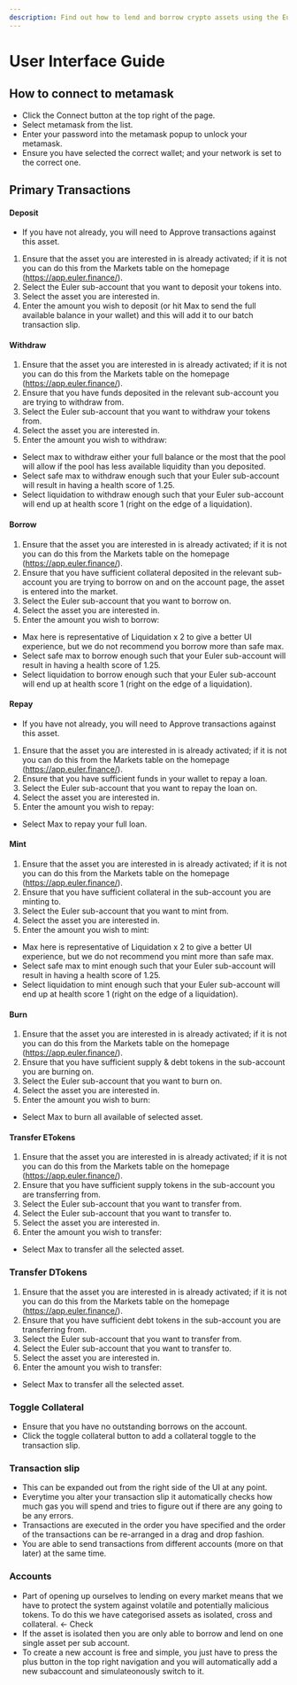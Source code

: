 ```yaml
---
description: Find out how to lend and borrow crypto assets using the Euler app at https://app.euler.finance/
---
```


# User Interface Guide

## How to connect to metamask

* Click the Connect button at the top right of the page.
* Select metamask from the list.
* Enter your password into the metamask popup to unlock your metamask.
* Ensure you have selected the correct wallet; and your network is set to the correct one.

## Primary Transactions

#### Deposit
* If you have not already, you will need to Approve transactions against this asset.
1. Ensure that the asset you are interested in is already activated; if it is not you can do this from the Markets table on the homepage (https://app.euler.finance/).
2. Select the Euler sub-account that you want to deposit your tokens into.
3. Select the asset you are interested in.
4. Enter the amount you wish to deposit (or hit Max to send the full available balance in your wallet) and this will add it to our batch transaction slip.

#### Withdraw
1. Ensure that the asset you are interested in is already activated; if it is not you can do this from the Markets table on the homepage (https://app.euler.finance/).
2. Ensure that you have funds deposited in the relevant sub-account you are trying to withdraw from.
3. Select the Euler sub-account that you want to withdraw your tokens from.
4. Select the asset you are interested in.
5. Enter the amount you wish to withdraw:
* Select max to withdraw either your full balance or the most that the pool will allow if the pool has less available liquidity than you deposited.
* Select safe max to withdraw enough such that your Euler sub-account will result in having a health score of 1.25.
* Select liquidation to withdraw enough such that your Euler sub-account will end up at health score 1 (right on the edge of a liquidation).

#### Borrow
1. Ensure that the asset you are interested in is already activated; if it is not you can do this from the Markets table on the homepage (https://app.euler.finance/).
2. Ensure that you have sufficient collateral deposited in the relevant sub-account you are trying to borrow on and on the account page, the asset is entered into the market.
3. Select the Euler sub-account that you want to borrow on.
4. Select the asset you are interested in.
5. Enter the amount you wish to borrow:
* Max here is representative of Liquidation x 2 to give a better UI experience, but we do not recommend you borrow more than safe max.
* Select safe max to borrow enough such that your Euler sub-account will result in having a health score of 1.25.
* Select liquidation to borrow enough such that your Euler sub-account will end up at health score 1 (right on the edge of a liquidation).

#### Repay
* If you have not already, you will need to Approve transactions against this asset.
1. Ensure that the asset you are interested in is already activated; if it is not you can do this from the Markets table on the homepage (https://app.euler.finance/).
2. Ensure that you have sufficient funds in your wallet to repay a loan.
3. Select the Euler sub-account that you want to repay the loan on.
4. Select the asset you are interested in.
5. Enter the amount you wish to repay:
* Select Max to repay your full loan.

#### Mint
1. Ensure that the asset you are interested in is already activated; if it is not you can do this from the Markets table on the homepage (https://app.euler.finance/).
2. Ensure that you have sufficient collateral in the sub-account you are minting to.
3. Select the Euler sub-account that you want to mint from.
4. Select the asset you are interested in.
5. Enter the amount you wish to mint:
* Max here is representative of Liquidation x 2 to give a better UI experience, but we do not recommend you mint more than safe max.
* Select safe max to mint enough such that your Euler sub-account will result in having a health score of 1.25.
* Select liquidation to mint enough such that your Euler sub-account will end up at health score 1 (right on the edge of a liquidation).

#### Burn
1. Ensure that the asset you are interested in is already activated; if it is not you can do this from the Markets table on the homepage (https://app.euler.finance/).
2. Ensure that you have sufficient supply & debt tokens in the sub-account you are burning on.
3. Select the Euler sub-account that you want to burn on.
4. Select the asset you are interested in.
5. Enter the amount you wish to burn:
* Select Max to burn all available of selected asset.

#### Transfer ETokens
1. Ensure that the asset you are interested in is already activated; if it is not you can do this from the Markets table on the homepage (https://app.euler.finance/).
2. Ensure that you have sufficient supply tokens in the sub-account you are transferring from.
3. Select the Euler sub-account that you want to transfer from.
4. Select the Euler sub-account that you want to transfer to.
5. Select the asset you are interested in.
6. Enter the amount you wish to transfer:
* Select Max to transfer all the selected asset.

### Transfer DTokens
1. Ensure that the asset you are interested in is already activated; if it is not you can do this from the Markets table on the homepage (https://app.euler.finance/).
2. Ensure that you have sufficient debt tokens in the sub-account you are transferring from.
3. Select the Euler sub-account that you want to transfer from.
4. Select the Euler sub-account that you want to transfer to.
5. Select the asset you are interested in.
6. Enter the amount you wish to transfer:
* Select Max to transfer all the selected asset.

### Toggle Collateral
* Ensure that you have no outstanding borrows on the account.
* Click the toggle collateral button to add a collateral toggle to the transaction slip.

### Transaction slip
* This can be expanded out from the right side of the UI at any point.
* Everytime you alter your transaction slip it automatically checks how much gas you will spend and tries to figure out if there are any going to be any errors.
* Transactions are executed in the order you have specified and the order of the transactions can be re-arranged in a drag and drop fashion.
* You are able to send transactions from different accounts (more on that later) at the same time.

### Accounts
* Part of opening up ourselves to lending on every market means that we have to protect the system against volatile and potentially malicious tokens. To do this we have categorised assets as isolated, cross and collateral. <- Check
* If the asset is isolated then you are only able to borrow and lend on one single asset per sub account.
* To create a new account is free and simple, you just have to press the plus button in the top right navigation and you will automatically add a new subaccount and simulateonously switch to it.